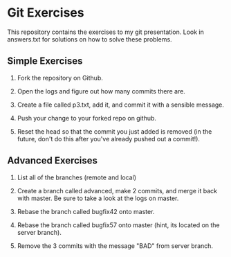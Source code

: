 # Git Exercises

This repository contains the exercises to my git presentation. Look in answers.txt for
solutions on how to solve these problems.

## Simple Exercises

1. Fork the repository on Github.

2. Open the logs and figure out how many commits there are.

3. Create a file called p3.txt, add it, and commit it with a sensible message.

4. Push your change to your forked repo on github.

5. Reset the head so that the commit you just added is removed (in the future, don't do this after you've already pushed out a commit!).

## Advanced Exercises

1. List all of the branches (remote and local)

2. Create a branch called advanced, make 2 commits, and merge it back with master. Be sure to take a look at the logs on master.

3. Rebase the branch called bugfix42 onto master.

4. Rebase the branch called bugfix57 onto master (hint, its located on the server branch).

5. Remove the 3 commits with the message "BAD" from server branch.

